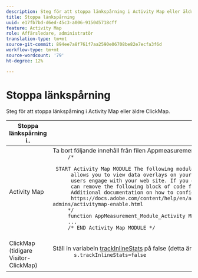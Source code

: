 ```yaml
---
description: Steg för att stoppa länkspårning i Activity Map eller äldre ClickMap.
title: Stoppa länkspårning
uuid: e17fb7bd-d6ed-45c3-a006-9150d5718cff
feature: Activity Map
role: Affärsledare, administratör
translation-type: tm+mt
source-git-commit: 894ee7a8f761f7aa2590e06708be82e7ecfa3f6d
workflow-type: tm+mt
source-wordcount: '79'
ht-degree: 12%

---
```



# Stoppa länkspårning

Steg för att stoppa länkspårning i Activity Map eller äldre ClickMap.

<table id="table_1745199B3105467CBA26F50B3B1CCE99"> 
 <thead> 
  <tr> 
   <th colname="col1" class="entry"> Stoppa länkspårning i.. </th> 
   <th colname="col2" class="entry"> Gör det här.. </th> 
  </tr> 
 </thead>
 <tbody> 
  <tr> 
   <td colname="col1"> Activity Map </td> 
   <td colname="col2"> Ta bort följande innehåll från filen Appmeasurement.js: 
    <code>
     /*
     &nbsp;START&nbsp;Activity&nbsp;Map&nbsp;MODULE&nbsp;The&nbsp;following&nbsp;module&nbsp;enables&nbsp;Activity&nbsp;Map&nbsp;tracking&nbsp;in&nbsp;Adobe&nbsp;Analytics.&nbsp;Activity&nbsp;Map
     &nbsp;allows&nbsp;you&nbsp;to&nbsp;view&nbsp;data&nbsp;overlays&nbsp;on&nbsp;your&nbsp;links&nbsp;and&nbsp;content&nbsp;to&nbsp;understand&nbsp;how
     &nbsp;users&nbsp;engage&nbsp;with&nbsp;your&nbsp;web&nbsp;site.&nbsp;If&nbsp;you&nbsp;do&nbsp;not&nbsp;intend&nbsp;to&nbsp;use&nbsp;Activity&nbsp;Map,&nbsp;you
     &nbsp;can&nbsp;remove&nbsp;the&nbsp;following&nbsp;block&nbsp;of&nbsp;code&nbsp;from&nbsp;your&nbsp;AppMeasurement.js&nbsp;file.
     &nbsp;Additional&nbsp;documentation&nbsp;on&nbsp;how&nbsp;to&nbsp;configure&nbsp;Activity&nbsp;Map&nbsp;is&nbsp;available&nbsp;at:
     &nbsp;https://docs.adobe.com/content/help/en/analytics/analyze/activity-map/getting-started/get-started-admins/activitymap-enable.html
     */
     function&nbsp;AppMeasurement_Module_Activity&nbsp;Map(g){func
     ...
     /*&nbsp;END&nbsp;Activity&nbsp;Map&nbsp;MODULE&nbsp;*/
    </code> </td> 
  </tr> 
  <tr> 
   <td colname="col1"> ClickMap (tidigare Visitor-ClickMap) </td> 
   <td colname="col2"> <p>Ställ in variabeln <a href="https://docs.adobe.com/content/help/en/analytics/implementation/vars/config-vars/configuration-variables.html"  > trackInlineStats</a> på false (detta är standardvärdet). Syntaxen är följande: 
     <code>
       s.trackInlineStats=false
     </code> </p> </td> 
  </tr> 
 </tbody> 
</table>

